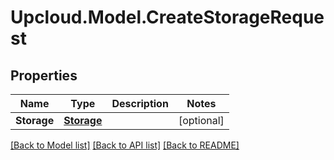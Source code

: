 # Upcloud.Model.CreateStorageRequest
## Properties

Name | Type | Description | Notes
------------ | ------------- | ------------- | -------------
**Storage** | [**Storage**](Storage.md) |  | [optional] 

[[Back to Model list]](../README.md#documentation-for-models) [[Back to API list]](../README.md#documentation-for-api-endpoints) [[Back to README]](../README.md)

